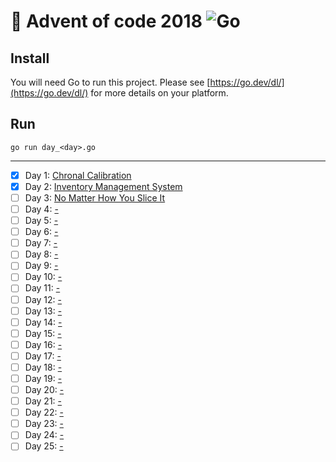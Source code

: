 # 🎄 Advent of code 2018 ![Go](https://img.shields.io/badge/-Go-%2300ADD8?style=flat&logo=go&logoColor=white)

## Install
You will need Go to run this project. Please see [https://go.dev/dl/](https://go.dev/dl/) for more details on your platform.

## Run
```shell
go run day_<day>.go
```

---

  - [x] Day 1: [Chronal Calibration](https://adventofcode.com/2018/day/1)
  - [x] Day 2: [Inventory Management System](https://adventofcode.com/2018/day/2)
  - [ ] Day 3: [No Matter How You Slice It](https://adventofcode.com/2018/day/3)
  - [ ] Day 4: [-](https://adventofcode.com/2018/day/4)
  - [ ] Day 5: [-](https://adventofcode.com/2018/day/5)
  - [ ] Day 6: [-](https://adventofcode.com/2018/day/6)
  - [ ] Day 7: [-](https://adventofcode.com/2018/day/7)
  - [ ] Day 8: [-](https://adventofcode.com/2018/day/8)
  - [ ] Day 9: [-](https://adventofcode.com/2018/day/9)
  - [ ] Day 10: [-](https://adventofcode.com/2018/day/10)
  - [ ] Day 11: [-](https://adventofcode.com/2018/day/11)
  - [ ] Day 12: [-](https://adventofcode.com/2018/day/12)
  - [ ] Day 13: [-](https://adventofcode.com/2018/day/13)
  - [ ] Day 14: [-](https://adventofcode.com/2018/day/14)
  - [ ] Day 15: [-](https://adventofcode.com/2018/day/15)
  - [ ] Day 16: [-](https://adventofcode.com/2018/day/16)
  - [ ] Day 17: [-](https://adventofcode.com/2018/day/17)
  - [ ] Day 18: [-](https://adventofcode.com/2018/day/18)
  - [ ] Day 19: [-](https://adventofcode.com/2018/day/19)
  - [ ] Day 20: [-](https://adventofcode.com/2018/day/20)
  - [ ] Day 21: [-](https://adventofcode.com/2018/day/21)
  - [ ] Day 22: [-](https://adventofcode.com/2018/day/22)
  - [ ] Day 23: [-](https://adventofcode.com/2018/day/23)
  - [ ] Day 24: [-](https://adventofcode.com/2018/day/24)
  - [ ] Day 25: [-](https://adventofcode.com/2018/day/25)